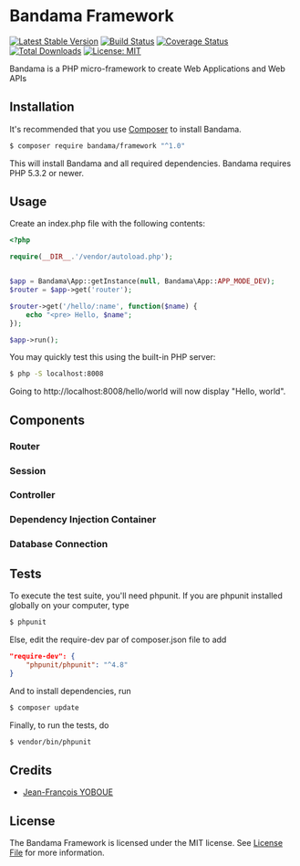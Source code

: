 # Bandama Framework

[![Latest Stable Version](https://poser.pugx.org/bandama/framework/v/stable)](https://packagist.org/packages/bandama/framework)
[![Build Status](https://travis-ci.org/jfyoboue/bandama-framework.svg?branch=master)](https://travis-ci.org/jfyoboue/bandama-framework)
[![Coverage Status](https://coveralls.io/repos/github/jfyoboue/bandama-framework/badge.svg?branch=master)](https://coveralls.io/github/jfyoboue/bandama-framework)
[![Total Downloads](https://poser.pugx.org/bandama/framework/downloads)](https://packagist.org/packages/bandama/framework)
[![License: MIT](https://img.shields.io/badge/License-MIT-yellow.svg)](https://github.com/jfyoboue/bandama-framwork/blob/develop/LICENSE.md)

Bandama is a PHP micro-framework to create Web Applications and Web APIs


## Installation

It's recommended that you use [Composer](https://getcomposer.org/) to install Bandama.

```bash
$ composer require bandama/framework "^1.0"
```

This will install Bandama and all required dependencies. Bandama requires PHP 5.3.2 or newer.


## Usage

Create an index.php file with the following contents:

```php
<?php

require(__DIR__.'/vendor/autoload.php');


$app = Bandama\App::getInstance(null, Bandama\App::APP_MODE_DEV);
$router = $app->get('router');

$router->get('/hello/:name', function($name) {
    echo "<pre> Hello, $name";
});

$app->run();
```

You may quickly test this using the built-in PHP server:
```bash
$ php -S localhost:8008
```

Going to http://localhost:8008/hello/world will now display "Hello, world".


## Components

### Router
### Session
### Controller
### Dependency Injection Container
### Database Connection


## Tests

To execute the test suite, you'll need phpunit. If you are phpunit installed globally on your computer, type

```bash
$ phpunit
```

Else, edit the require-dev par of composer.json file to add

```json
"require-dev": {
    "phpunit/phpunit": "^4.8"
}
```

And to install dependencies, run

```bash
$ composer update
```

Finally, to run the tests, do

```bash
$ vendor/bin/phpunit
```


## Credits

- [Jean-François YOBOUE](https://github.com/jfyoboue)

## License

The Bandama Framework is licensed under the MIT license. See [License File](LICENSE.md) for more information.
